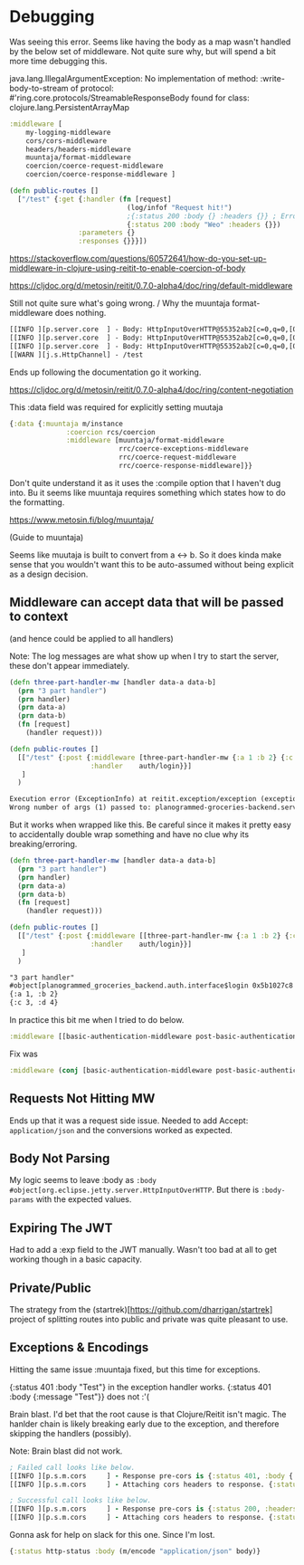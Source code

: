 # Debugging

Was seeing this error. Seems like having the body as a map wasn't handled by the below set of middleware. Not quite sure why, but will spend a bit more time debugging this.

java.lang.IllegalArgumentException: No implementation of method: :write-body-to-stream of protocol: #'ring.core.protocols/StreamableResponseBody found for class: clojure.lang.PersistentArrayMap


```clj
:middleware [
    my-logging-middleware
    cors/cors-middleware
    headers/headers-middleware
    muuntaja/format-middleware
    coercion/coerce-request-middleware
    coercion/coerce-response-middleware ]

(defn public-routes []
  ["/test" {:get {:handler (fn [request]
                             (log/infof "Request hit!")
                             ;{:status 200 :body {} :headers {}} ; Errors
                             {:status 200 :body "Weo" :headers {}})
                 :parameters {}
                 :responses {}}}])
```

https://stackoverflow.com/questions/60572641/how-do-you-set-up-middleware-in-clojure-using-reitit-to-enable-coercion-of-body

https://cljdoc.org/d/metosin/reitit/0.7.0-alpha4/doc/ring/default-middleware

Still not quite sure what's going wrong. / Why the muuntaja format-middleware does nothing.

```txt
[[INFO ][p.server.core  ] - Body: HttpInputOverHTTP@55352ab2[c=0,q=0,[0]=null,s=STREAM]
[[INFO ][p.server.core  ] - Body: HttpInputOverHTTP@55352ab2[c=0,q=0,[0]=null,s=STREAM]
[[INFO ][p.server.core  ] - Body: HttpInputOverHTTP@55352ab2[c=0,q=0,[0]=null,s=STREAM]
[[WARN ][j.s.HttpChannel] - /test
```

Ends up following the documentation go it working.

https://cljdoc.org/d/metosin/reitit/0.7.0-alpha4/doc/ring/content-negotiation

This :data field was required for explicitly setting muutaja

```clj
{:data {:muuntaja m/instance
              :coercion rcs/coercion
              :middleware [muuntaja/format-middleware
                           rrc/coerce-exceptions-middleware
                           rrc/coerce-request-middleware
                           rrc/coerce-response-middleware]}}
```

Don't quite understand it as it uses the :compile option that I haven't dug into. Bu it seems like muuntaja requires something which states how to do the formatting.

https://www.metosin.fi/blog/muuntaja/

(Guide to muuntaja)

Seems like muutaja is built to convert from a <-> b. So it does kinda make sense that you wouldn't want this to be auto-assumed without being explicit as a design decision.

## Middleware can accept data that will be passed to context 

(and hence could be applied to all handlers) 

Note: The log messages are what show up when I try to start the server, these don't appear immediately.

```clj
(defn three-part-handler-mw [handler data-a data-b]
  (prn "3 part handler")
  (prn handler)
  (prn data-a)
  (prn data-b)
  (fn [request]
    (handler request)))

(defn public-routes []
  [["/test" {:post {:middleware [three-part-handler-mw {:a 1 :b 2} {:c 3 :d 4}]
                    :handler    auth/login}}]
   ]
  )
```

```txt
Execution error (ExceptionInfo) at reitit.exception/exception (exception.cljc:19).
Wrong number of args (1) passed to: planogrammed-groceries-backend.server.routes/three-part-handler-mw
```

But it works when wrapped like this. Be careful since it makes it pretty easy to accidentally double wrap something and have no clue why its breaking/erroring.

```clj
(defn three-part-handler-mw [handler data-a data-b]
  (prn "3 part handler")
  (prn handler)
  (prn data-a)
  (prn data-b)
  (fn [request]
    (handler request)))

(defn public-routes []
  [["/test" {:post {:middleware [[three-part-handler-mw {:a 1 :b 2} {:c 3 :d 4}]]
                    :handler    auth/login}}]
   ]
  )
```

```txt
"3 part handler"
#object[planogrammed_groceries_backend.auth.interface$login 0x5b1027c8 "planogrammed_groceries_backend.auth.interface$login@5b1027c8"]
{:a 1, :b 2}
{:c 3, :d 4}
```

In practice this bit me when I tried to do below.

```clj
:middleware [[basic-authentication-middleware post-basic-authentication-middleware] anti-forgery/wrap-anti-forgery]
```

Fix was

```clj
:middleware (conj [basic-authentication-middleware post-basic-authentication-middleware] anti-forgery/wrap-anti-forgery)
```

## Requests Not Hitting MW

Ends up that it was a request side issue. Needed to add Accept: `application/json` and the conversions worked as expected.


## Body Not Parsing

My logic seems to leave :body as `:body #object[org.eclipse.jetty.server.HttpInputOverHTTP`. But there is `:body-params` with the expected values. 

## Expiring The JWT

Had to add a :exp field to the JWT manually. Wasn't too bad at all to get working though in a basic capacity.

## Private/Public

The strategy from the (startrek)[https://github.com/dharrigan/startrek] project of splitting routes into public and private was quite pleasant to use.

## Exceptions & Encodings

Hitting the same issue :muuntaja fixed, but this time for exceptions.

{:status 401 :body "Test"} in the exception handler works. {:status 401 :body {:message "Test"}} does not :'(

Brain blast. I'd bet that the root cause is that Clojure/Reitit isn't magic. The hanlder chain is likely breaking early due to the exception, and therefore skipping the handlers (possibly).

Note: Brain blast did not work.

```clj
; Failed call looks like below.
[[INFO ][p.s.m.cors     ] - Response pre-cors is {:status 401, :body {:message "Failed to unsign token"}, :headers {"Cache-Control" "no-cache, no-store, max-age=0, must-revalidate", "Expires" "0", "Pragma" "no-cache", "X-Content-Type-Options" "nosniff", "X-Frame-Options" "DENY", "X-XSS-Protection" "1; mode=block", "Content-Type" "application/json", "Accept" "application/json"}}
[[INFO ][p.s.m.cors     ] - Attaching cors headers to response. {:status 401, :body {:message "Failed to unsign token"}, :headers {"Cache-Control" "no-cache, no-store, max-age=0, must-revalidate", "Expires" "0", "Pragma" "no-cache", "X-Content-Type-Options" "nosniff", "X-Frame-Options" "DENY", "X-XSS-Protection" "1; mode=block", "Content-Type" "application/json", "Accept" "application/json"}}

; Successful call looks like below.
[[INFO ][p.s.m.cors     ] - Response pre-cors is {:status 200, :headers {"Cache-Control" "no-cache, no-store, max-age=0, must-revalidate", "Expires" "0", "Pragma" "no-cache", "X-Content-Type-Options" "nosniff", "X-Frame-Options" "DENY", "X-XSS-Protection" "1; mode=block", "Content-Type" "application/json; charset=utf-8"}, :body #object[java.io.ByteArrayInputStream 0x41958939 "java.io.ByteArrayInputStream@41958939"]}
[[INFO ][p.s.m.cors     ] - Attaching cors headers to response. {:status 200, :headers {"Cache-Control" "no-cache, no-store, max-age=0, must-revalidate", "Expires" "0", "Pragma" "no-cache", "X-Content-Type-Options" "nosniff", "X-Frame-Options" "DENY", "X-XSS-Protection" "1; mode=block", "Content-Type" "application/json; charset=utf-8"}, :body #object[java.io.ByteArrayInputStream 0x41958939 "java.io.ByteArrayInputStream@41958939"]}
```

Gonna ask for help on slack for this one. Since I'm lost.

```clj
{:status http-status :body (m/encode "application/json" body)}
```

